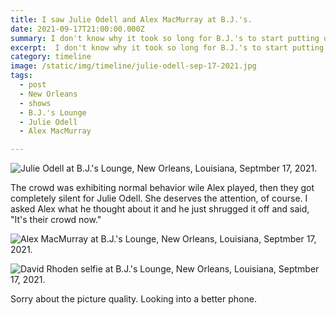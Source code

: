 ```yaml
---
title: I saw Julie Odell and Alex MacMurray at B.J.'s.
date: 2021-09-17T21:00:00.000Z
summary: I don't know why it took so long for B.J.'s to start putting on shows in the yard.
excerpt:  I don't know why it took so long for B.J.'s to start putting on shows in the yard.
category: timeline
image: /static/img/timeline/julie-odell-sep-17-2021.jpg
tags:
  - post
  - New Orleans
  - shows
  - B.J.'s Lounge
  - Julie Odell
  - Alex MacMurray

---
```


![Julie Odell at B.J.'s Lounge, New Orleans, Louisiana, Septmber 17, 2021.](/static/img/timeline/julie-odell-sep-17-2021.jpg "Julie Odell at B.J.'s Lounge, New Orleans, Louisiana, Septmber 17, 2021.")

The crowd was exhibiting normal behavior wile Alex played, then they got completely silent for Julie Odell. She deserves the attention, of course. I asked Alex what he thought about it and he just shrugged it off and said, "It's their crowd now." 

![Alex MacMurray at B.J.'s Lounge, New Orleans, Louisiana, Septmber 17, 2021.](/static/img/timeline/alex-macmurray-sep-17-2021.jpg "Julie Alex MacMurray at B.J.'s Lounge, New Orleans, Louisiana, Septmber 17, 2021.")

![David Rhoden selfie at B.J.'s Lounge, New Orleans, Louisiana, Septmber 17, 2021.](/static/img/timeline/alex-macmurray-sep-17-2021.jpg "David Rhoden selfie at B.J.'s Lounge, New Orleans, Louisiana, Septmber 17, 2021.")

Sorry about the picture quality. Looking into a better phone.